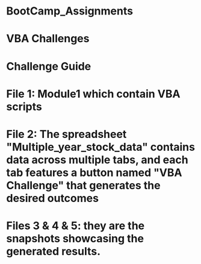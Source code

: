 # BootCamp_Assignments
# VBA Challenges
# Challenge Guide
# File 1: Module1 which contain VBA scripts
# File 2: The spreadsheet "Multiple_year_stock_data" contains data across multiple tabs, and each tab features a button named "VBA Challenge" that generates the desired outcomes 
# Files 3 & 4 & 5: they are the snapshots showcasing the generated results.
